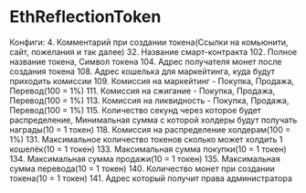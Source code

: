 # EthReflectionToken
Конфиги:
4. Комментарий при создании токена(Ссылки на комьюнити, сайт, пожелания и так далее)
32. Название смарт-контракта
102. Полное название токена, Символ токена
104. Адрес получателя монет после создания токена
108. Адрес кошелька для маркейтинга, куда будут приходить комиссии
109. Комиссия на маркейтинг - Покупка, Продажа, Перевод(100 = 1%)
111. Комиссия на сжигание - Покупка, Продажа, Перевод(100 = 1%)
113. Комиссия на ликвидность - Покупка, Продажа, Перевод(100 = 1%)
115. Количество секунд через которое будет распределение, Минимальная сумма с которой холдеры будут получать награды(10 = 1 токен)
118. Комиссия на распределение холдерам(100 = 1%)
131. Максимальное количество токенов сколько может холдить 1 кошелёк(10 = 1 токен)
133. Максимальная сумма покупки(10 = 1 токен)
134. Максимальная сумма продажи(10 = 1 токен)
135. Максимальная сумма перевода(10 = 1 токен)
140. Количество монет при создании токена(10 = 1 токен)
141. Адрес который получит права администратора
